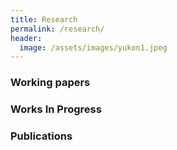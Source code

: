 ```yaml
---
title: Research
permalink: /research/
header:
  image: /assets/images/yukon1.jpeg
---
```



### Working papers

### Works In Progress

### Publications
